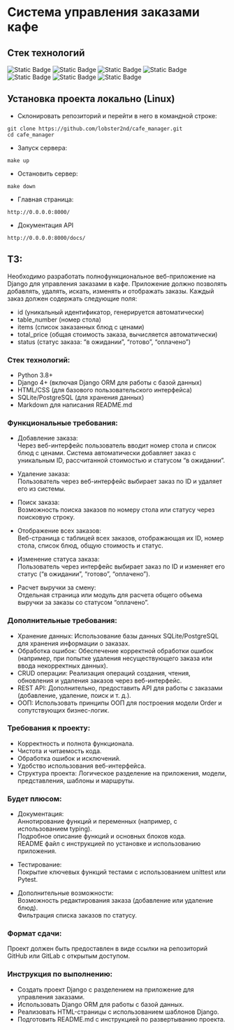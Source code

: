 # Cистема управления заказами кафе  

## Стек технологий  

![Static Badge](https://img.shields.io/badge/python-3.12-blue?logo=python&logoColor=%233776AB)
 ![Static Badge](https://img.shields.io/badge/djando-5.1.5-blue?logo=django&logoColor=%23092E20) ![Static Badge](https://img.shields.io/badge/DjangoRestFramework-3.15.2-blue) ![Static Badge](https://img.shields.io/badge/postgresql-16.4-blue?logo=postgresql&logoColor=%234169E1) ![Static Badge](https://img.shields.io/badge/html-5-blue?logo=html5&logoColor=%23E34F26) ![Static Badge](https://img.shields.io/badge/css-grey?logo=css&logoColor=%23663399) ![Static Badge](https://img.shields.io/badge/markdown-grey?logo=markdown&logoColor=%23000000)
  
  

 ## Установка проекта локально (Linux)  
+ Склонировать репозиторий и перейти в него в командной строке:  
```
git clone https://github.com/lobster2nd/cafe_manager.git  
cd cafe_manager  
```  

+ Запуск сервера:  

```
make up
```

+ Остановить сервер:  

```
make down
```

+ Главная страница:
```
http://0.0.0.0:8000/
```

+ Документация API
```
http://0.0.0.0:8000/docs/
```  


## ТЗ:  

Необходимо разработать полнофункциональное веб-приложение на Django для управления заказами в кафе. Приложение должно позволять добавлять, удалять, искать, изменять и отображать заказы. Каждый заказ должен содержать следующие поля:  
+ id (уникальный идентификатор, генерируется автоматически)  
+ table_number (номер стола)  
+ items (список заказанных блюд с ценами)  
+ total_price (общая стоимость заказа, вычисляется автоматически)  
+ status (статус заказа: “в ожидании”, “готово”, “оплачено”)  

### Стек технологий:  
+ Python 3.8+  
+ Django 4+ (включая Django ORM для работы с базой данных)  
+ HTML/CSS (для базового пользовательского интерфейса)  
+ SQLite/PostgreSQL (для хранения данных)  
+ Markdown для написания README.md  

### Функциональные требования:  

+ Добавление заказа:  
Через веб-интерфейс пользователь вводит номер стола и список блюд с ценами. Система автоматически добавляет заказ с уникальным ID, рассчитанной стоимостью и статусом “в ожидании”.  

+ Удаление заказа:  
Пользователь через веб-интерфейс выбирает заказ по ID и удаляет его из системы.

+ Поиск заказа:  
Возможность поиска заказов по номеру стола или статусу через поисковую строку.  

+ Отображение всех заказов:  
Веб-страница с таблицей всех заказов, отображающая их ID, номер стола, список блюд, общую стоимость и статус.  

+ Изменение статуса заказа:  
Пользователь через интерфейс выбирает заказ по ID и изменяет его статус (“в ожидании”, “готово”, “оплачено”).  

+ Расчет выручки за смену:  
Отдельная страница или модуль для расчета общего объема выручки за заказы со статусом “оплачено”.  

### Дополнительные требования:  

+ Хранение данных: Использование базы данных SQLite/PostgreSQL для хранения информации о заказах.  
+ Обработка ошибок: Обеспечение корректной обработки ошибок (например, при попытке удаления несуществующего заказа или ввода некорректных данных).  
+ CRUD операции: Реализация операций создания, чтения, обновления и удаления заказов через веб-интерфейс.  
+ REST API: Дополнительно, предоставить API для работы с заказами (добавление, удаление, поиск и т. д.).  
+ ООП: Использовать принципы ООП для построения модели Order и сопутствующих бизнес-логик.  

### Требования к проекту:  
+ Корректность и полнота функционала.  
+ Чистота и читаемость кода.  
+ Обработка ошибок и исключений.  
+ Удобство использования веб-интерфейса.  
+ Структура проекта: Логическое разделение на приложения, модели, представления, шаблоны и маршруты.  

### Будет плюсом:  
+ Документация:  
Аннотирование функций и переменных (например, с использованием typing).  
Подробное описание функций и основных блоков кода.  
README файл с инструкцией по установке и использованию приложения.  

+ Тестирование:  
Покрытие ключевых функций тестами с использованием unittest или Pytest.  

+ Дополнительные возможности:  
Возможность редактирования заказа (добавление или удаление блюд).  
Фильтрация списка заказов по статусу.  

### Формат сдачи:  
Проект должен быть предоставлен в виде ссылки на репозиторий GitHub или GitLab с открытым доступом.  

### Инструкция по выполнению:  

+ Создать проект Django с разделением на приложение для управления заказами.
+ Использовать Django ORM для работы с базой данных.
+ Реализовать HTML-страницы с использованием шаблонов Django.
+ Подготовить README.md с инструкцией по развертыванию проекта.


